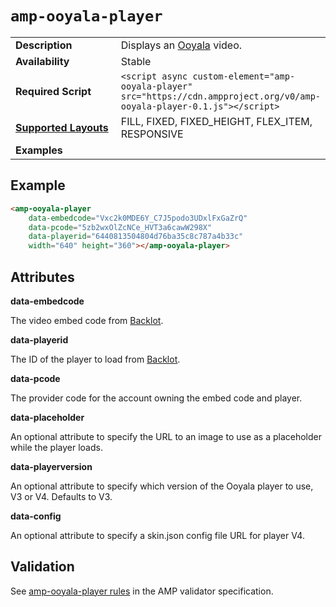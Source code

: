 <!---
Copyright 2016 The AMP HTML Authors. All Rights Reserved.

Licensed under the Apache License, Version 2.0 (the "License");
you may not use this file except in compliance with the License.
You may obtain a copy of the License at

      http://www.apache.org/licenses/LICENSE-2.0

Unless required by applicable law or agreed to in writing, software
distributed under the License is distributed on an "AS-IS" BASIS,
WITHOUT WARRANTIES OR CONDITIONS OF ANY KIND, either express or implied.
See the License for the specific language governing permissions and
limitations under the License.
-->

# <a name="amp-ooyala-player"></a> `amp-ooyala-player`

<table>
  <tr>
    <td width="40%"><strong>Description</strong></td>
    <td>Displays an <a href="https://www.ooyala.com/">Ooyala</a> video.</td>
  </tr>
  <tr>
    <td width="40%"><strong>Availability</strong></td>
    <td>Stable</td>
  </tr>
  <tr>
    <td width="40%"><strong>Required Script</strong></td>
    <td><code>&lt;script async custom-element="amp-ooyala-player" src="https://cdn.ampproject.org/v0/amp-ooyala-player-0.1.js">&lt;/script></code></td>
  </tr>
  <tr>
    <td class="col-fourty"><strong><a href="https://www.ampproject.org/docs/guides/responsive/control_layout.html">Supported Layouts</a></strong></td>
    <td>FILL, FIXED, FIXED_HEIGHT, FLEX_ITEM, RESPONSIVE</td>
  </tr>
  <tr>
    <td width="40%"><strong>Examples</strong></td>
    <td></td>
  </tr>
</table>

## Example

```html
<amp-ooyala-player
    data-embedcode="Vxc2k0MDE6Y_C7J5podo3UDxlFxGaZrQ"
    data-pcode="5zb2wxOlZcNCe_HVT3a6cawW298X"
    data-playerid="6440813504804d76ba35c8c787a4b33c"
    width="640" height="360"></amp-ooyala-player>
```

## Attributes

**data-embedcode**

The video embed code from [Backlot](https://backlot.ooyala.com).

**data-playerid**

The ID of the player to load from [Backlot](https://backlot.ooyala.com).

**data-pcode**

The provider code for the account owning the embed code and player.

**data-placeholder**

An optional attribute to specify the URL to an image to use as a placeholder while the player loads.

**data-playerversion**

An optional attribute to specify which version of the Ooyala player to use, V3 or V4. Defaults to V3.

**data-config**

An optional attribute to specify a skin.json config file URL for player V4.

## Validation

See [amp-ooyala-player rules](https://github.com/ampproject/amphtml/blob/master/extensions/amp-ooyala-player/0.1/validator-amp-ooyala-player.protoascii) in the AMP validator specification.